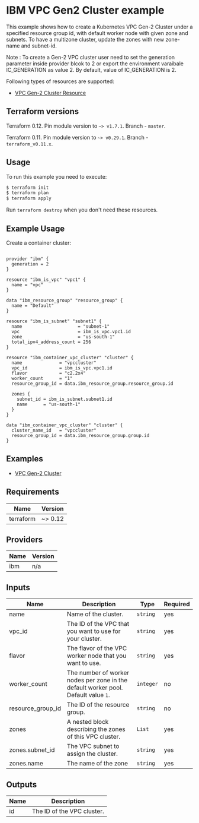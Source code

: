 # IBM VPC Gen2 Cluster example

This example shows how to create a Kubernetes VPC Gen-2 Cluster under a specified resource group id, with default worker node with given zone and subnets. To have a multizone cluster, update the zones with new zone-name and subnet-id. 
 
Note : To create a Gen-2 VPC cluster user need to set the generation parameter inside provider blcok to 2 or export the environment varaibale IC_GENERATION as value 2. By default, value of IC_GENERATION is 2.

Following types of resources are supported:

* [ VPC Gen-2 Cluster Resource ](https://cloud.ibm.com/docs/terraform?topic=terraform-container-resources#vpc-gen2)


## Terraform versions

Terraform 0.12. Pin module version to `~> v1.7.1`. Branch - `master`.

Terraform 0.11. Pin module version to `~> v0.29.1`. Branch - `terraform_v0.11.x`.

## Usage

To run this example you need to execute:

```bash
$ terraform init
$ terraform plan
$ terraform apply
```

Run `terraform destroy` when you don't need these resources.

## Example Usage

Create a container cluster:

```hcl

provider "ibm" {
  generation = 2
}

resource "ibm_is_vpc" "vpc1" {
  name = "vpc"
}

data "ibm_resource_group" "resource_group" {
  name = "Default"
}

resource "ibm_is_subnet" "subnet1" {
  name                     = "subnet-1"
  vpc                      = ibm_is_vpc.vpc1.id
  zone                     = "us-south-1"
  total_ipv4_address_count = 256
}

resource "ibm_container_vpc_cluster" "cluster" {
  name              = "vpccluster"
  vpc_id            = ibm_is_vpc.vpc1.id
  flavor            = "c2.2x4"
  worker_count      = "1"
  resource_group_id = data.ibm_resource_group.resource_group.id

  zones {
    subnet_id = ibm_is_subnet.subnet1.id
    name      = "us-south-1"
  }
}
```

```hcl
data "ibm_container_vpc_cluster" "cluster" {
  cluster_name_id   = "vpccluster"
  resource_group_id = data.ibm_resource_group.group.id
}
```

## Examples

* [ VPC Gen-2 Cluster  ](https://github.com/IBM-Cloud/terraform-provider-ibm/tree/master/examples/ibm-cluster/vpc-gen2-cluster)

<!-- BEGINNING OF PRE-COMMIT-TERRAFORM DOCS HOOK -->
## Requirements

| Name | Version |
|------|---------|
| terraform | ~> 0.12 |

## Providers

| Name | Version |
|------|---------|
| ibm | n/a |

## Inputs

| Name | Description | Type | Required |
|------|-------------|------|---------|
| name | Name of the cluster. | `string` | yes |
| vpc\_id | The ID of the VPC that you want to use for your cluster. | `string` | yes |
| flavor | The flavor of the VPC worker node that you want to use. | `string` | yes |
| worker\_count | The number of worker nodes per zone in the default worker pool. Default value `1`.| `integer` | no |
| resource\_group_id | The ID of the resource group. | `string` | no |
| zones | A nested block describing the zones of this VPC cluster.| `List` | yes |
| zones.subnet\_id | The VPC subnet to assign the cluster. | `string` | yes |
| zones.name | The name of the zone | `string` | yes |


## Outputs

| Name | Description |
|------|-------------|
| id | The ID of the VPC cluster. |


